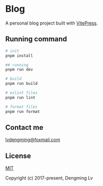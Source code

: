 # Blog

A personal blog project built with [VitePress](https://vitepress.dev/).

## Running command

```sh
# init
pnpm install

## running
pnpm run dev

# build
pnpm run build

# eslint files
pnpm run lint

# format files
pnpm run format
```

## Contact me

[lvdengming@foxmail.com](lvdengming@foxmail.com)

## License

[MIT](https://opensource.org/license/MIT)

Copyright (c) 2017-present, Dengming Lv

